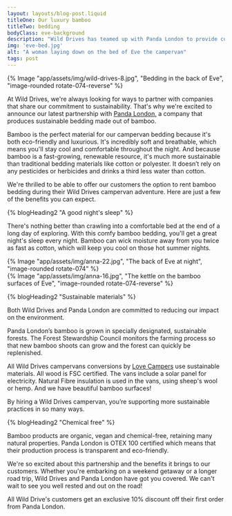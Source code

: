 ```yaml
---
layout: layouts/blog-post.liquid
titleOne: Our luxury bamboo
titleTwo: bedding
bodyClass: eve-background
description: "Wild Drives has teamed up with Panda London to provide customers with high-quality bamboo bedding"
img: 'eve-bed.jpg'
alt: "A woman laying down on the bed of Eve the campervan"
tags: post
---
```


<div class="grid-container align-items-top margin-spacing-b">
<div class="grid-container__item-span-3">
{% Image "app/assets/img/wild-drives-8.jpg", "Bedding in the back of Eve", "image-rounded rotate-074-reverse" %}
</div>
<div class="grid-container__item-span-4">
    
At Wild Drives, we're always looking for ways to partner with companies that share our commitment to sustainability. That's why we're excited to announce our latest partnership with [Panda London,](https://pandalondon.com/) a company that produces sustainable bedding made out of bamboo.

Bamboo is the perfect material for our campervan bedding because it's both eco-friendly and luxurious. It's incredibly soft and breathable, which means you'll stay cool and comfortable throughout the night. And because bamboo is a fast-growing, renewable resource, it's much more sustainable than traditional bedding materials like cotton or polyester. It doesn’t rely on any pesticides or herbicides and drinks a third less water than cotton.

We're thrilled to be able to offer our customers the option to rent bamboo bedding during their Wild Drives campervan adventure. Here are just a few of the benefits you can expect.
</div>

</div>


<div class="grid-container align-items-top margin-spacing-a">
<div class="grid-container__item-span-4">
{% blogHeading2 "A good night's sleep" %}

There's nothing better than crawling into a comfortable bed at the end of a long day of exploring. With this comfy bamboo bedding, you'll get a great night's sleep every night. Bamboo can wick moisture away from you twice as fast as cotton, which will keep you cool on those hot summer nights.
</div>
<div class="grid-container__item-span-3">
{% Image "app/assets/img/anna-22.jpg", "The back of Eve at night", "image-rounded rotate-074" %}
</div>
</div>


<div class="grid-container align-items-top margin-spacing-a">
<div class="grid-container__item-span-3">
{% Image "app/assets/img/anna-16.jpg", "The kettle on the bamboo surfaces of Eve", "image-rounded rotate-074-reverse" %}
</div>
<div class="grid-container__item-span-4">
    

{% blogHeading2 "Sustainable materials" %}

Both Wild Drives and Panda London are committed to reducing our impact on the environment. 

Panda London’s bamboo is grown in specially designated, sustainable forests. The Forest Stewardship Council monitors the farming process so that new bamboo shoots can grow and the forest can quickly be replenished.

All Wild Drives campervans conversions by [Love Campers](https://www.lovecampers.co.uk/) use sustainable materials. All wood is FSC certified. The vans include a solar panel for electricity. Natural Fibre insulation is used in the vans, using sheep's wool or hemp. And we have beautiful bamboo surfaces!

By hiring a Wild Drives campervan, you’re supporting more sustainable practices in so many ways.

</div>

</div>

<div class="margin-spacing-a">
{% blogHeading2 "Chemical free" %}
<div class="grid-container align-items-top">
<div class="grid-container__item-span-4">

Bamboo products are organic, vegan and chemical-free, retaining many natural properties. Panda London is OTEX 100 certified which means that their production process is transparent and eco-friendly.
</div>

<div class="grid-container__item-span-4">
We're so excited about this partnership and the benefits it brings to our customers. Whether you're embarking on a weekend getaway or a longer road trip, Wild Drives and Panda London have got you covered. We can't wait to see you well rested and out on the road!
    
All Wild Drive's customers get an exclusive 10% discount off their first order from Panda London.
</div>

</div>
</div>
